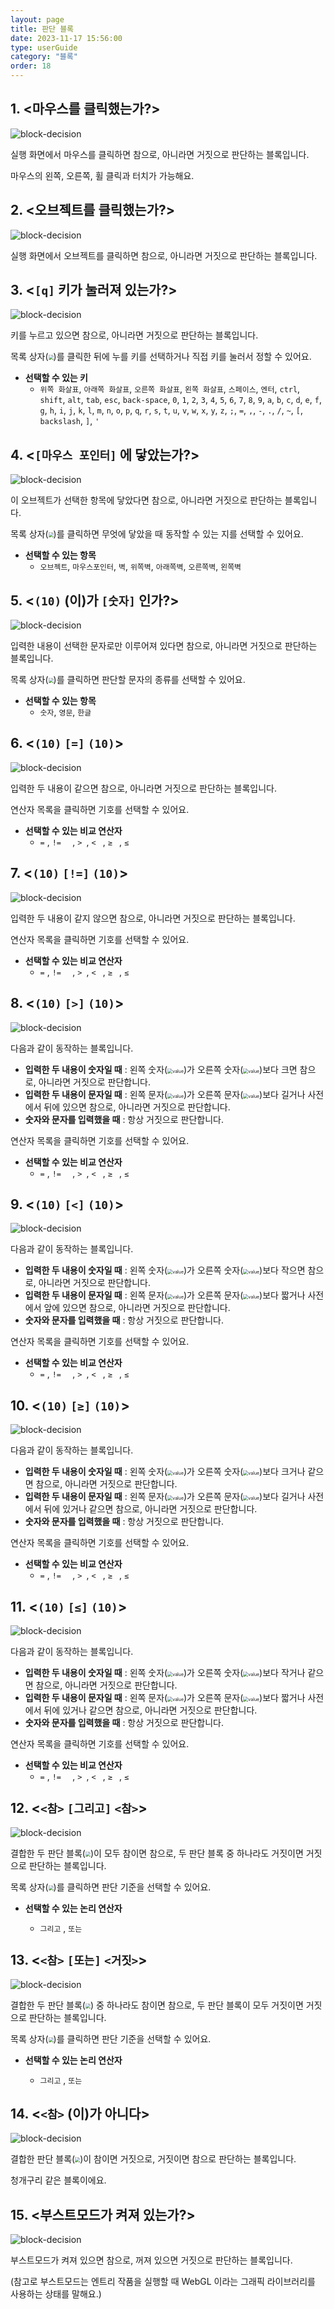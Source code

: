 ```yaml
---
layout: page
title: 판단 블록
date: 2023-11-17 15:56:00
type: userGuide
category: "블록"
order: 18
---
```




## 1. <마우스를 클릭했는가?>

![block-decision](images/block-decision-01.png)

실행 화면에서 마우스를 클릭하면 참으로, 아니라면 거짓으로 판단하는 블록입니다.

마우스의 왼쪽, 오른쪽, 휠 클릭과 터치가 가능해요.


## 2. <오브젝트를 클릭했는가?>

![block-decision](images/block-decision-02.png)

실행 화면에서 오브젝트를 클릭하면 참으로, 아니라면 거짓으로 판단하는 블록입니다.


## 3. <`[q]` 키가 눌러져 있는가?>

![block-decision](images/block-decision-03.png)

키를 누르고 있으면 참으로, 아니라면 거짓으로 판단하는 블록입니다.

목록 상자(<img src="images/icon/dropdown-decision.png" style="zoom:50%;" />)를 클릭한 뒤에 누를 키를 선택하거나 직접 키를 눌러서 정할 수 있어요.

+ **선택할 수 있는 키**
  + `위쪽 화살표`, `아래쪽 화살표`, `오른쪽 화살표`, `왼쪽 화살표`, `스페이스`, `엔터`, `ctrl`, `shift`, `alt`, `tab`, `esc`, `back-space`, `0`, `1`, `2`, `3`, `4`, `5`, `6`, `7`, `8`, `9`, `a`, `b`, `c`, `d`, `e`, `f`, `g`, `h`, `i`, `j`, `k`, `l`, `m`, `n`, `o`, `p`, `q`, `r`, `s`, `t`, `u`, `v`, `w`, `x`, `y`, `z`, `;`, `=`, `,`, `-`, `.`, `/`, `~`, `[`, `backslash`, `]`, `'`


## 4. <`[마우스 포인터]` 에 닿았는가?>

![block-decision](images/block-decision-04.png)

이 오브젝트가 선택한 항목에 닿았다면 참으로, 아니라면 거짓으로 판단하는 블록입니다.

목록 상자(<img src="images/icon/dropdown-decision.png" style="zoom:50%;" />)를 클릭하면 무엇에 닿았을 때 동작할 수 있는 지를 선택할 수 있어요.

+ **선택할 수 있는 항목**
  + `오브젝트`, `마우스포인터`, `벽`, `위쪽벽`, `아래쪽벽`, `오른쪽벽`, `왼쪽벽`


## 5. <`(10)` (이)가 `[숫자]` 인가?>

![block-decision](images/block-decision-05.png)

입력한 내용이 선택한 문자로만 이루어져 있다면 참으로, 아니라면 거짓으로 판단하는 블록입니다.

목록 상자(<img src="images/icon/dropdown-decision.png" style="zoom:50%;" />)를 클릭하면 판단할 문자의 종류를 선택할 수 있어요.

+ **선택할 수 있는 항목**
  + `숫자`, `영문`, `한글`


## 6. <`(10)` `[=]` `(10)`>

![block-decision](images/block-decision-06.png)

입력한 두 내용이 같으면 참으로, 아니라면 거짓으로 판단하는 블록입니다.

연산자 목록을 클릭하면 기호를 선택할 수 있어요.

+ **선택할 수 있는 비교 연산자**
  + `=` , `!=  ` , `> `, `< ` , `≥ ` , `≤ `


## 7. <`(10)` `[!=]` `(10)`>

![block-decision](images/block-decision-07.png)

입력한 두 내용이 같지 않으면 참으로, 아니라면 거짓으로 판단하는 블록입니다.

연산자 목록을 클릭하면 기호를 선택할 수 있어요.

+ **선택할 수 있는 비교 연산자**
  + `=` , `!=  ` , `> `, `< ` , `≥ ` , `≤ `


## 8. <`(10)` `[>]` `(10)`>

![block-decision](images/block-decision-08.png)

다음과 같이 동작하는 블록입니다.

+ **입력한 두 내용이 숫자일 때** : 왼쪽 숫자(<img src="images/icon/value.png" alt="value" style="zoom:50%;" />)가 오른쪽 숫자(<img src="images/icon/value.png" alt="value" style="zoom:50%;" />)보다 크면 참으로, 아니라면 거짓으로 판단합니다.
+ **입력한 두 내용이 문자일 때** : 왼쪽 문자(<img src="images/icon/value.png" alt="value" style="zoom:50%;" />)가 오른쪽 문자(<img src="images/icon/value.png" alt="value" style="zoom:50%;" />)보다 길거나 사전에서 뒤에 있으면 참으로, 아니라면 거짓으로 판단합니다.
+ **숫자와 문자를 입력했을 때** : 항상 거짓으로 판단합니다.

연산자 목록을 클릭하면 기호를 선택할 수 있어요.

+ **선택할 수 있는 비교 연산자**
  + `=` , `!=  ` , `> `, `< ` , `≥ ` , `≤ `


## 9. <`(10)` `[<]` `(10)`>

![block-decision](images/block-decision-09.png)

다음과 같이 동작하는 블록입니다.

+ **입력한 두 내용이 숫자일 때** : 왼쪽 숫자(<img src="images/icon/value.png" alt="value" style="zoom:50%;" />)가 오른쪽 숫자(<img src="images/icon/value.png" alt="value" style="zoom:50%;" />)보다 작으면 참으로, 아니라면 거짓으로 판단합니다.
+ **입력한 두 내용이 문자일 때** : 왼쪽 문자(<img src="images/icon/value.png" alt="value" style="zoom:50%;" />)가 오른쪽 문자(<img src="images/icon/value.png" alt="value" style="zoom:50%;" />)보다 짧거나 사전에서 앞에 있으면 참으로, 아니라면 거짓으로 판단합니다.
+ **숫자와 문자를 입력했을 때** : 항상 거짓으로 판단합니다.

연산자 목록을 클릭하면 기호를 선택할 수 있어요.

+ **선택할 수 있는 비교 연산자**
  + `=` , `!=  ` , `> `, `< ` , `≥ ` , `≤ `


## 10. <`(10)` `[≥]` `(10)`>

![block-decision](images/block-decision-10.png)

다음과 같이 동작하는 블록입니다.

+ **입력한 두 내용이 숫자일 때** : 왼쪽 숫자(<img src="images/icon/value.png" alt="value" style="zoom:50%;" />)가 오른쪽 숫자(<img src="images/icon/value.png" alt="value" style="zoom:50%;" />)보다 크거나 같으면 참으로, 아니라면 거짓으로 판단합니다.
+ **입력한 두 내용이 문자일 때** : 왼쪽 문자(<img src="images/icon/value.png" alt="value" style="zoom:50%;" />)가 오른쪽 문자(<img src="images/icon/value.png" alt="value" style="zoom:50%;" />)보다 길거나 사전에서 뒤에 있거나 같으면 참으로, 아니라면 거짓으로 판단합니다.
+ **숫자와 문자를 입력했을 때** : 항상 거짓으로 판단합니다.

연산자 목록을 클릭하면 기호를 선택할 수 있어요.

+ **선택할 수 있는 비교 연산자**
  + `=` , `!=  ` , `> `, `< ` , `≥ ` , `≤ `


## 11. <`(10)` `[≤]` `(10)`>

![block-decision](images/block-decision-11.png)

다음과 같이 동작하는 블록입니다.

+ **입력한 두 내용이 숫자일 때** : 왼쪽 숫자(<img src="images/icon/value.png" alt="value" style="zoom:50%;" />)가 오른쪽 숫자(<img src="images/icon/value.png" alt="value" style="zoom:50%;" />)보다 작거나 같으면 참으로, 아니라면 거짓으로 판단합니다.
+ **입력한 두 내용이 문자일 때** : 왼쪽 문자(<img src="images/icon/value.png" alt="value" style="zoom:50%;" />)가 오른쪽 문자(<img src="images/icon/value.png" alt="value" style="zoom:50%;" />)보다 짧거나 사전에서 뒤에 있거나 같으면 참으로, 아니라면 거짓으로 판단합니다.
+ **숫자와 문자를 입력했을 때** : 항상 거짓으로 판단합니다.

연산자 목록을 클릭하면 기호를 선택할 수 있어요.

+ **선택할 수 있는 비교 연산자**
  + `=` , `!=  ` , `> `, `< ` , `≥ ` , `≤ `


## 12. <`<참>` `[그리고]` `<참>`>

![block-decision](images/block-decision-12.png)

결합한 두 판단 블록(<img src="images/icon/decision.png" style="zoom:50%;" />)이 모두 참이면 참으로, 두 판단 블록 중 하나라도 거짓이면 거짓으로 판단하는 블록입니다.

목록 상자(<img src="images/icon/dropdown-decision.png" style="zoom:50%;" />)를 클릭하면 판단 기준을 선택할 수 있어요.

+ **선택할 수 있는 논리 연산자**

  + `그리고` , `또는  `


## 13. <`<참>` `[또는]` `<거짓>`>

![block-decision](images/block-decision-13.png)

결합한 두 판단 블록(<img src="images/icon/decision.png" style="zoom:50%;" />) 중 하나라도 참이면 참으로, 두 판단 블록이 모두 거짓이면 거짓으로 판단하는 블록입니다.

목록 상자(<img src="images/icon/dropdown-decision.png" style="zoom:50%;" />)를 클릭하면 판단 기준을 선택할 수 있어요.

+ **선택할 수 있는 논리 연산자**

  + `그리고` , `또는  `


## 14. <`<참>` (이)가 아니다>

![block-decision](images/block-decision-14.png)

결합한 판단 블록(<img src="images/icon/decision.png" style="zoom:50%;" />)이 참이면 거짓으로, 거짓이면 참으로 판단하는 블록입니다.

청개구리 같은 블록이에요.


## 15. <부스트모드가 켜져 있는가?>

![block-decision](images/block-decision-15.png)

부스트모드가 켜져 있으면 참으로, 꺼져 있으면 거짓으로 판단하는 블록입니다.

(참고로 부스트모드는 엔트리 작품을 실행할 때 WebGL 이라는 그래픽 라이브러리를 사용하는 상태를 말해요.)